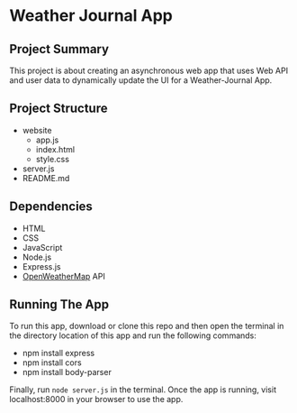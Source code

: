 # Weather Journal App

## Project Summary

This project is about creating an asynchronous web app that uses Web API and user data to dynamically update the UI for a Weather-Journal App.

## Project Structure

- website
  - app.js
  - index.html
  - style.css
- server.js
- README.md

## Dependencies

- HTML
- CSS
- JavaScript
- Node.js
- Express.js
- [OpenWeatherMap](https://openweathermap.org/) API

## Running The App

To run this app, download or clone this repo and then open the terminal in the directory location of this app and run the following commands:

- npm install express
- npm install cors
- npm install body-parser

Finally, run `node server.js` in the terminal. Once the app is running, visit localhost:8000 in your browser to use the app.
